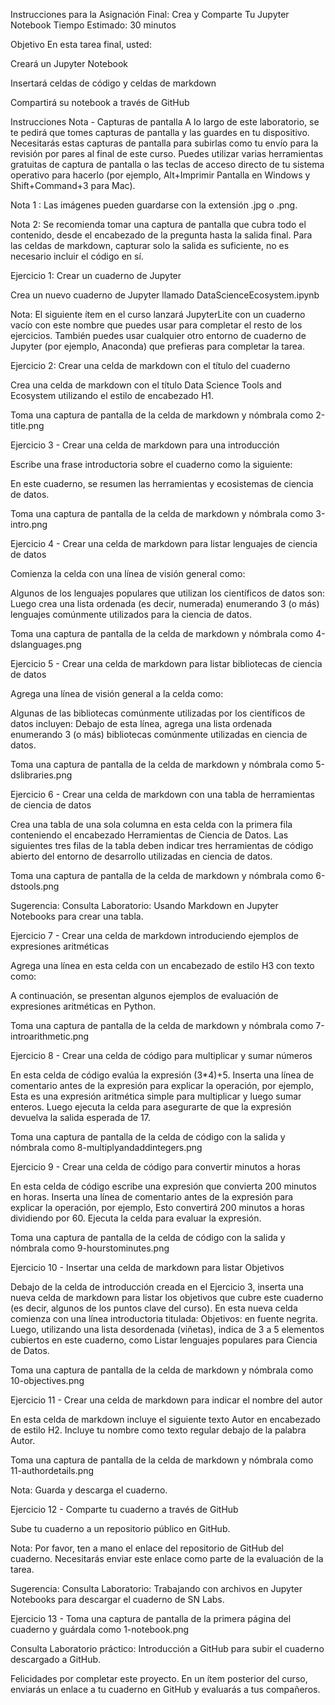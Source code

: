 Instrucciones para la Asignación Final: Crea y Comparte Tu Jupyter Notebook
Tiempo Estimado: 30 minutos

Objetivo
En esta tarea final, usted:

Creará un Jupyter Notebook

Insertará celdas de código y celdas de markdown

Compartirá su notebook a través de GitHub

Instrucciones
Nota - Capturas de pantalla
A lo largo de este laboratorio, se te pedirá que tomes capturas de pantalla y las guardes en tu dispositivo. Necesitarás estas capturas de pantalla para subirlas como tu envío para la revisión por pares al final de este curso. Puedes utilizar varias herramientas gratuitas de captura de pantalla o las teclas de acceso directo de tu sistema operativo para hacerlo (por ejemplo, Alt+Imprimir Pantalla en Windows y Shift+Command+3 para Mac).

Nota 1 : Las imágenes pueden guardarse con la extensión .jpg o .png.

Nota 2: Se recomienda tomar una captura de pantalla que cubra todo el contenido, desde el encabezado de la pregunta hasta la salida final. Para las celdas de markdown, capturar solo la salida es suficiente, no es necesario incluir el código en sí.

Ejercicio 1: Crear un cuaderno de Jupyter

Crea un nuevo cuaderno de Jupyter llamado DataScienceEcosystem.ipynb

Nota: El siguiente ítem en el curso lanzará JupyterLite con un cuaderno vacío con este nombre que puedes usar para completar el resto de los ejercicios. También puedes usar cualquier otro entorno de cuaderno de Jupyter (por ejemplo, Anaconda) que prefieras para completar la tarea.


Ejercicio 2: Crear una celda de markdown con el título del cuaderno

Crea una celda de markdown con el título Data Science Tools and Ecosystem utilizando el estilo de encabezado H1.

Toma una captura de pantalla de la celda de markdown y nómbrala como 2-title.png


Ejercicio 3 - Crear una celda de markdown para una introducción

Escribe una frase introductoria sobre el cuaderno como la siguiente:

En este cuaderno, se resumen las herramientas y ecosistemas de ciencia de datos.

Toma una captura de pantalla de la celda de markdown y nómbrala como 3-intro.png


Ejercicio 4 - Crear una celda de markdown para listar lenguajes de ciencia de datos

Comienza la celda con una línea de visión general como:

Algunos de los lenguajes populares que utilizan los científicos de datos son:
Luego crea una lista ordenada (es decir, numerada) enumerando 3 (o más) lenguajes comúnmente utilizados para la ciencia de datos.

Toma una captura de pantalla de la celda de markdown y nómbrala como 4-dslanguages.png


Ejercicio 5 - Crear una celda de markdown para listar bibliotecas de ciencia de datos

Agrega una línea de visión general a la celda como:

Algunas de las bibliotecas comúnmente utilizadas por los científicos de datos incluyen:
Debajo de esta línea, agrega una lista ordenada enumerando 3 (o más) bibliotecas comúnmente utilizadas en ciencia de datos.

Toma una captura de pantalla de la celda de markdown y nómbrala como 5-dslibraries.png


Ejercicio 6 - Crear una celda de markdown con una tabla de herramientas de ciencia de datos

Crea una tabla de una sola columna en esta celda con la primera fila conteniendo el encabezado Herramientas de Ciencia de Datos. Las siguientes tres filas de la tabla deben indicar tres herramientas de código abierto del entorno de desarrollo utilizadas en ciencia de datos.

Toma una captura de pantalla de la celda de markdown y nómbrala como 6-dstools.png

Sugerencia: Consulta Laboratorio: Usando Markdown en Jupyter Notebooks para crear una tabla.


Ejercicio 7 - Crear una celda de markdown introduciendo ejemplos de expresiones aritméticas

Agrega una línea en esta celda con un encabezado de estilo H3 con texto como:

A continuación, se presentan algunos ejemplos de evaluación de expresiones aritméticas en Python.

Toma una captura de pantalla de la celda de markdown y nómbrala como 7-introarithmetic.png


Ejercicio 8 - Crear una celda de código para multiplicar y sumar números

En esta celda de código evalúa la expresión (3*4)+5.
Inserta una línea de comentario antes de la expresión para explicar la operación, por ejemplo, Esta es una expresión aritmética simple para multiplicar y luego sumar enteros.
Luego ejecuta la celda para asegurarte de que la expresión devuelva la salida esperada de 17.

Toma una captura de pantalla de la celda de código con la salida y nómbrala como 8-multiplyandaddintegers.png


Ejercicio 9 - Crear una celda de código para convertir minutos a horas

En esta celda de código escribe una expresión que convierta 200 minutos en horas.
Inserta una línea de comentario antes de la expresión para explicar la operación, por ejemplo, Esto convertirá 200 minutos a horas dividiendo por 60.
Ejecuta la celda para evaluar la expresión.

Toma una captura de pantalla de la celda de código con la salida y nómbrala como 9-hourstominutes.png


Ejercicio 10 - Insertar una celda de markdown para listar Objetivos

Debajo de la celda de introducción creada en el Ejercicio 3, inserta una nueva celda de markdown para listar los objetivos que cubre este cuaderno (es decir, algunos de los puntos clave del curso). En esta nueva celda comienza con una línea introductoria titulada: Objetivos: en fuente negrita. Luego, utilizando una lista desordenada (viñetas), indica de 3 a 5 elementos cubiertos en este cuaderno, como Listar lenguajes populares para Ciencia de Datos.

Toma una captura de pantalla de la celda de markdown y nómbrala como 10-objectives.png


Ejercicio 11 - Crear una celda de markdown para indicar el nombre del autor

En esta celda de markdown incluye el siguiente texto Autor en encabezado de estilo H2. Incluye tu nombre como texto regular debajo de la palabra Autor.

Toma una captura de pantalla de la celda de markdown y nómbrala como 11-authordetails.png

Nota: Guarda y descarga el cuaderno.


Ejercicio 12 - Comparte tu cuaderno a través de GitHub

Sube tu cuaderno a un repositorio público en GitHub.

Nota: Por favor, ten a mano el enlace del repositorio de GitHub del cuaderno.
Necesitarás enviar este enlace como parte de la evaluación de la tarea.

Sugerencia: Consulta Laboratorio: Trabajando con archivos en Jupyter Notebooks para descargar el cuaderno de SN Labs.

Ejercicio 13 - Toma una captura de pantalla de la primera página del cuaderno y guárdala como 1-notebook.png

Consulta Laboratorio práctico: Introducción a GitHub para subir el cuaderno descargado a GitHub.

Felicidades por completar este proyecto. En un ítem posterior del curso, enviarás un enlace a tu cuaderno en GitHub y evaluarás a tus compañeros.
